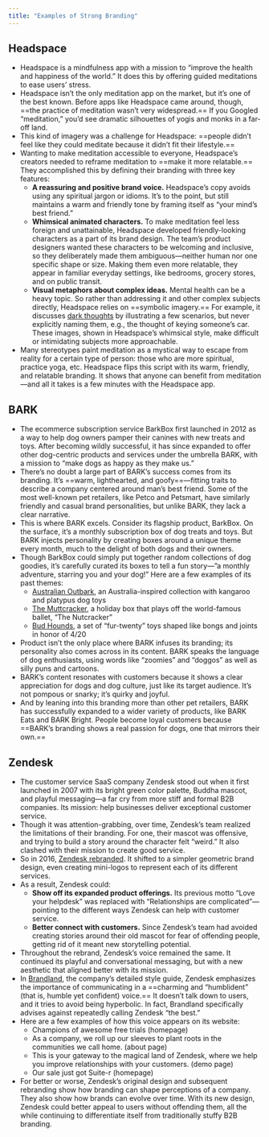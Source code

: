 ```yaml
---
title: "Examples of Strong Branding"
---
```

## Headspace
- Headspace is a mindfulness app with a mission to “improve the health and happiness of the world.” It does this by offering guided meditations to ease users’ stress.
- Headspace isn’t the only meditation app on the market, but it’s one of the best known. Before apps like Headspace came around, though, ==the practice of meditation wasn’t very widespread.== If you Googled “meditation,” you’d see dramatic silhouettes of yogis and monks in a far-off land.
- This kind of imagery was a challenge for Headspace: ==people didn’t feel like they could meditate because it didn’t fit their lifestyle.==
- Wanting to make meditation accessible to everyone, Headspace’s creators needed to reframe meditation to ==make it more relatable.== They accomplished this by defining their branding with three key features:
	- **A reassuring and positive brand voice.** Headspace’s copy avoids using any spiritual jargon or idioms. It’s to the point, but still maintains a warm and friendly tone by framing itself as “your mind’s best friend.”
	- **Whimsical animated characters.** To make meditation feel less foreign and unattainable, Headspace developed friendly-looking characters as a part of its brand design. The team’s product designers wanted these characters to be welcoming and inclusive, so they deliberately made them ambiguous—neither human nor one specific shape or size. Making them even more relatable, they appear in familiar everyday settings, like bedrooms, grocery stores, and on public transit.
	- **Visual metaphors about complex ideas.** Mental health can be a heavy topic. So rather than addressing it and other complex subjects directly, Headspace relies on ==symbolic imagery.== For example, it discusses [dark thoughts](https://www.youtube.com/watch?v=L7u5N2MfTNU) by illustrating a few scenarios, but never explicitly naming them, e.g., the thought of keying someone’s car. These images, shown in Headspace’s whimsical style, make difficult or intimidating subjects more approachable.
- Many stereotypes paint meditation as a mystical way to escape from reality for a certain type of person: those who are more spiritual, practice yoga, etc. Headspace flips this script with its warm, friendly, and relatable branding. It shows that anyone can benefit from meditation—and all it takes is a few minutes with the Headspace app.

## BARK
- The ecommerce subscription service BarkBox first launched in 2012 as a way to help dog owners pamper their canines with new treats and toys. After becoming wildly successful, it has since expanded to offer other dog-centric products and services under the umbrella BARK, with a mission to “make dogs as happy as they make us.”
- There’s no doubt a large part of BARK’s success comes from its branding. It’s ==warm, lighthearted, and goofy==—fitting traits to describe a company centered around man’s best friend. Some of the most well-known pet retailers, like Petco and Petsmart, have similarly friendly and casual brand personalities, but unlike BARK, they lack a clear narrative. 
- This is where BARK excels. Consider its flagship product, BarkBox. On the surface, it’s a monthly subscription box of dog treats and toys. But BARK injects personality by creating boxes around a unique theme every month, much to the delight of both dogs and their owners.
- Though BarkBox could simply put together random collections of dog goodies, it’s carefully curated its boxes to tell a fun story—”a monthly adventure, starring you and your dog!” Here are a few examples of its past themes:
	- [Australian Outbark](https://www.barkbox.com/themes/australian-outbark), an Australia-inspired collection with kangaroo and platypus dog toys
	- [The Muttcracker](https://www.barkbox.com/themes/muttcracker), a holiday box that plays off the world-famous ballet, “The Nutcracker”
	- [Bud Hounds](https://www.barkbox.com/themes/bud-hounds), a set of “fur-twenty” toys shaped like bongs and joints in honor of 4/20
- Product isn’t the only place where BARK infuses its branding; its personality also comes across in its content. BARK speaks the language of dog enthusiasts, using words like “zoomies” and “doggos” as well as silly puns and cartoons.
- BARK’s content resonates with customers because it shows a clear appreciation for dogs and dog culture, just like its target audience. It’s not pompous or snarky; it’s quirky and joyful. 
- And by leaning into this branding more than other pet retailers, BARK has successfully expanded to a wider variety of products, like BARK Eats and BARK Bright. People become loyal customers because ==BARK’s branding shows a real passion for dogs, one that mirrors their own.==

## Zendesk
- The customer service SaaS company Zendesk stood out when it first launched in 2007 with its bright green color palette, Buddha mascot, and playful messaging—a far cry from more stiff and formal B2B companies. Its mission: help businesses deliver exceptional customer service.
- Though it was attention-grabbing, over time, Zendesk’s team realized the limitations of their branding. For one, their mascot was offensive, and trying to build a story around the character felt “weird.” It also clashed with their mission to create good service.
- So in 2016, [Zendesk rebranded](https://www.zendesk.com/blog/new-zendesk-better-customer-relationships/). It shifted to a simpler geometric brand design, even creating mini-logos to represent each of its different services.
- As a result, Zendesk could:
	-   **Show off its expanded product offerings.** Its previous motto “Love your helpdesk” was replaced with “Relationships are complicated”—pointing to the different ways Zendesk can help with customer service. 
	-   **Better connect with customers.** Since Zendesk’s team had avoided creating stories around their old mascot for fear of offending people, getting rid of it meant new storytelling potential.
- Throughout the rebrand, Zendesk’s voice remained the same. It continued its playful and conversational messaging, but with a new aesthetic that aligned better with its mission.
- In [Brandland](https://brandland.zendesk.com/), the company’s detailed style guide, Zendesk emphasizes the importance of communicating in a ==charming and “humblident” (that is, humble yet confident) voice.== It doesn’t talk down to users, and it tries to avoid being hyperbolic. In fact, Brandland specifically advises against repeatedly calling Zendesk “the best.” 
- Here are a few examples of how this voice appears on its website:
	- Champions of awesome free trials (homepage)
	-   As a company, we roll up our sleeves to plant roots in the communities we call home. (about page)
	-   This is your gateway to the magical land of Zendesk, where we help you improve relationships with your customers. (demo page)
	-   Our sale just got Suite-r (homepage)
- For better or worse, Zendesk’s original design and subsequent rebranding show how branding can shape perceptions of a company. They also show how brands can evolve over time. With its new design, Zendesk could better appeal to users without offending them, all the while continuing to differentiate itself from traditionally stuffy B2B branding.